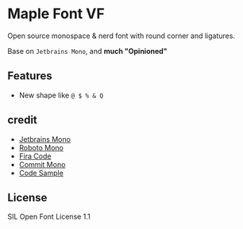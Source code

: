# Maple Font VF

Open source monospace & nerd font with round corner and ligatures.

Base on `Jetbrains Mono`, and **much "Opinioned"**

## Features

- New shape like `@ $ % & Q`

## credit

- [Jetbrains Mono](https://github.com/JetBrains/JetBrainsMono)
- [Roboto Mono](https://github.com/googlefonts/RobotoMono)
- [Fira Code](https://github.com/tonsky/FiraCode)
- [Commit Mono](https://github.com/eigilnikolajsen/commit-mono)
- [Code Sample](https://github.com/TheRenegadeCoder/sample-programs-website)

## License

SIL Open Font License 1.1
